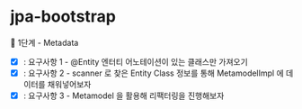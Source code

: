 # jpa-bootstrap

🚀 1단계 - Metadata
- [x] : 요구사항 1 - @Entity 엔터티 어노테이션이 있는 클래스만 가져오기
- [x] : 요구사항 2 - scanner 로 찾은 Entity Class 정보를 통해 MetamodelImpl 에 데이터를 채워넣어보자
- [x] : 요구사항 3 - Metamodel 을 활용해 리팩터링을 진행해보자
